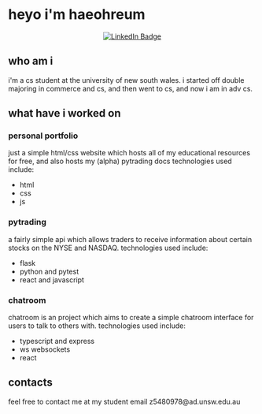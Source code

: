 <div id="header">
<h1>
  heyo i'm haeohreum
</h1>
  <div id="badges" align = "center">
  <a href="https://www.linkedin.com/in/haeohreum-kim-3a92bb240/">
    <img src="https://img.shields.io/badge/LinkedIn-blue?style=for-the-badge&logo=linkedin&logoColor=white" alt="LinkedIn Badge"/>
  </a>
  </div>

<div align = "left">
  <h2> who am i</h2>
  i'm a cs student at the university of new south wales. i started off double majoring in commerce and cs, and then went to cs, and now i am in adv cs. 
  <h2> what have i worked on </h2>
  <h3> personal portfolio </h3>
  just a simple html/css website which hosts all of my educational resources for free, and also hosts my (alpha) pytrading docs
  technologies used include:
  <ul>
    <li> html </li>
    <li> css </li>
    <li> js </li>
  </ul>
  <h3> pytrading </h3>
  a fairly simple api which allows traders to receive information about certain stocks on the NYSE and NASDAQ. technologies used include:
  <ul>
    <li> flask </li>
    <li> python and pytest </li>
    <li> react and javascript </li>
  </ul>
  <h3> chatroom </h3>
  chatroom is an project which aims to create a simple chatroom interface for users to talk to others with. technologies used include:
  <ul>
    <li> typescript and express </li>
    <li> ws websockets </li>
    <li> react </li>
  </ul>
  <h2> contacts </h2>
  feel free to contact me at my student email z5480978@ad.unsw.edu.au

    
</div>
